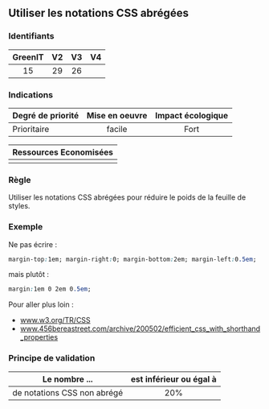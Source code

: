## Utiliser les notations CSS abrégées

### Identifiants

| GreenIT |  V2  |  V3  |  V4  |
|:-------:|:----:|:----:|:----:|
|   15   | 29  | 26  |      |

### Indications

| Degré de priorité |      Mise en oeuvre       |  Impact écologique    | 
|-------------------|:-------------------------:|:---------------------:|
|  Prioritaire      |   facile                  |  Fort                 | 


|Ressources Economisées                                      |
|:----------------------------------------------------------:|
|    |

### Règle

Utiliser les notations CSS abrégées pour réduire le poids de la feuille de styles.

### Exemple

Ne pas écrire :
```css
margin-top:1em; margin-right:0; margin-bottom:2em; margin-left:0.5em;
```
mais plutôt :
```css
margin:1em 0 2em 0.5em;
```

Pour aller plus loin :
 - www.w3.org/TR/CSS
 - www.456bereastreet.com/archive/200502/efficient_css_with_shorthand_properties

### Principe de validation

| Le nombre ...     | est inférieur ou égal à   |  
|-------------------|:-------------------------:|
| de notations CSS non abrégé  |  20% |
